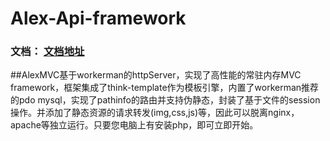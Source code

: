 # Alex-Api-framework

### 文档：       [文档地址](https://www.kancloud.cn/alex15708497647/alexmvc)
##AlexMVC基于workerman的httpServer，实现了高性能的常驻内存MVC framework，框架集成了think-template作为模板引擎，内置了workerman推荐的pdo mysql，实现了pathinfo的路由并支持伪静态，封装了基于文件的session操作。并添加了静态资源的请求转发(img,css,js)等，因此可以脱离nginx，apache等独立运行。只要您电脑上有安装php，即可立即开始。
